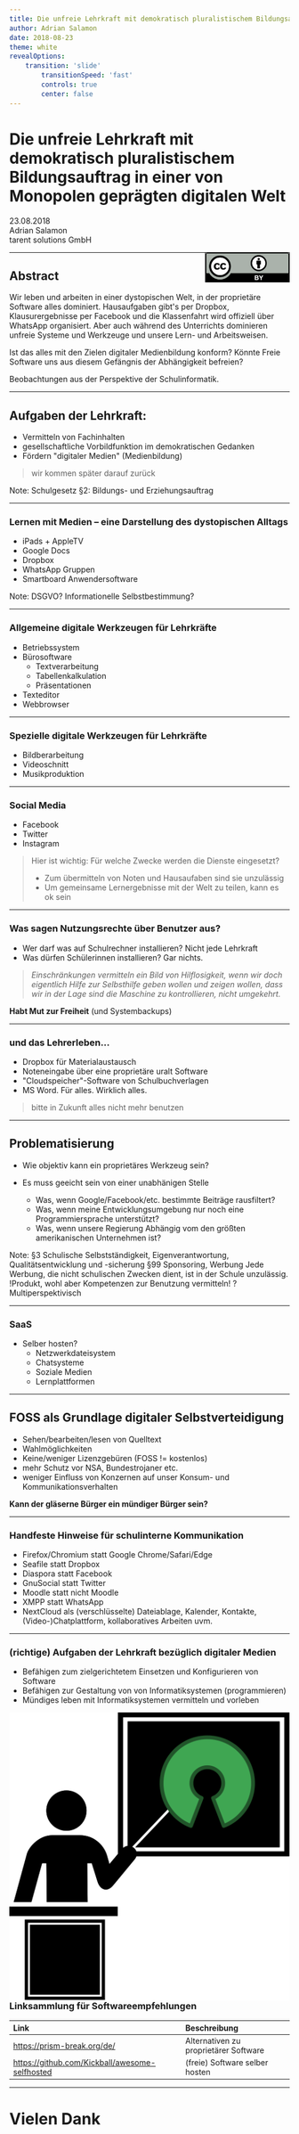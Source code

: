 ```yaml
---
title: Die unfreie Lehrkraft mit demokratisch pluralistischem Bildungsauftrag in einer von Monopolen geprägten digitalen Welt
author: Adrian Salamon
date: 2018-08-23
theme: white
revealOptions:
    transition: 'slide'
		transitionSpeed: 'fast'
		controls: true
		center: false
---
```

<!-- start with
	reveal-md PITCHME.md --css slidestyle.css -w --theme white
-->


<!-- use with marp editor-->

<!-- $size: 16:9
$author: Adrian Salamon
$date: 2018-08-23
$title: Die unfreie Lehrkraft – Ausbruch aus dem Gefängnis der Abhängigkeit
$theme: gaia
template:invert
-->


# Die unfreie Lehrkraft mit demokratisch pluralistischem Bildungsauftrag in einer von Monopolen geprägten digitalen Welt 

<div class="mydata">
23.08.2018 <br>
Adrian Salamon <br>
tarent solutions GmbH
</div>

<img style="float: right; width:150px; border-style: solid; border-color:#000000;
    border-width: 1px;" src="./cc-by.svg">

---
## Abstract

Wir leben und arbeiten in einer dystopischen Welt, in der proprietäre Software alles dominiert. Hausaufgaben gibt's per Dropbox, Klausurergebnisse per Facebook und die Klassenfahrt wird offiziell über WhatsApp organisiert. Aber auch während des Unterrichts dominieren unfreie Systeme und Werkzeuge und unsere Lern- und Arbeitsweisen.

Ist das alles mit den Zielen digitaler Medienbildung konform? Könnte Freie Software uns aus diesem Gefängnis der Abhängigkeit befreien?

Beobachtungen aus der Perspektive der Schulinformatik.

---



<!--footer: Adrian Salamon, 2018. cc-by 4.0 -->


## Aufgaben der Lehrkraft:
* Vermitteln von Fachinhalten
* gesellschaftliche Vorbildfunktion im demokratischen Gedanken
* Fördern "digitaler Medien" (Medienbildung)

> wir kommen später darauf zurück

Note: Schulgesetz §2: Bildungs- und Erziehungsauftrag


---

### Lernen mit Medien – eine Darstellung des dystopischen Alltags

* iPads + AppleTV
* Google Docs
* Dropbox
* WhatsApp Gruppen
* Smartboard Anwendersoftware

Note: DSGVO? Informationelle Selbstbestimmung?

---

### Allgemeine digitale Werkzeugen für Lehrkräfte 
* Betriebssystem
* Bürosoftware
	- Textverarbeitung
	- Tabellenkalkulation
	- Präsentationen
* Texteditor
* Webbrowser

---

### Spezielle digitale Werkzeugen für Lehrkräfte 
* Bildberarbeitung
* Videoschnitt
* Musikproduktion

---

### Social Media
* Facebook
* Twitter
* Instagram



> Hier ist wichtig:
> Für welche Zwecke werden die Dienste eingesetzt?
>  * Zum übermitteln von Noten und Hausaufaben sind sie unzulässig
>  * Um gemeinsame Lernergebnisse mit der Welt zu teilen, kann es ok sein

---

### Was sagen Nutzungsrechte über Benutzer aus?
* Wer darf was auf Schulrechner installieren? Nicht jede Lehrkraft
* Was dürfen Schülerinnen installieren? Gar nichts.

> _Einschränkungen vermitteln ein Bild von Hilflosigkeit, wenn wir doch eigentlich Hilfe zur Selbsthilfe geben wollen und zeigen wollen, dass wir in der Lage sind die Maschine zu kontrollieren, nicht umgekehrt._


**Habt Mut zur Freiheit** (und Systembackups)

---

### und das Lehrerleben… 
* Dropbox für Materialaustausch
* Noteneingabe über eine proprietäre uralt Software
* "Cloudspeicher"-Software von Schulbuchverlagen
* MS Word. Für alles. Wirklich alles.

> bitte in Zukunft alles nicht mehr benutzen

---

## Problematisierung

* Wie objektiv kann ein proprietäres Werkzeug sein?
* Es muss geeicht sein von einer unabhänigen Stelle

	* Was, wenn Google/Facebook/etc. bestimmte Beiträge rausfiltert?
	* Was, wenn meine Entwicklungsumgebung nur noch eine Programmiersprache unterstützt?
	* Was, wenn unsere Regierung Abhängig vom den größten amerikanischen Unternehmen ist?

Note:
§3 Schulische Selbstständigkeit, Eigenverantwortung, Qualitätsentwicklung und -sicherung
§99 Sponsoring, Werbung
Jede Werbung, die nicht schulischen Zwecken dient, ist in der Schule unzulässig.
	!Produkt, wohl aber Kompetenzen zur Benutzung vermitteln!
? Multiperspektivisch 


---

### SaaS

* Selber hosten?
	- Netzwerkdateisystem
	- Chatsysteme
	- Soziale Medien
	- Lernplattformen


---

## FOSS als Grundlage digitaler Selbstverteidigung
* Sehen/bearbeiten/lesen von Quelltext <!-- -> Transparenz -->
* Wahlmöglichkeiten <!-- -> Weniger Abhängigkeiten von einem bestimmten Hersteller/Marke -->
* Keine/weniger Lizenzgebüren (FOSS != kostenlos)
* mehr Schutz vor NSA, Bundestrojaner etc.
* weniger Einfluss von Konzernen auf unser Konsum- und Kommunikationsverhalten

__Kann der gläserne Bürger ein mündiger Bürger sein?__

---
### Handfeste Hinweise für schulinterne Kommunikation
* Firefox/Chromium statt Google Chrome/Safari/Edge
* Seafile statt Dropbox
* Diaspora statt Facebook
* GnuSocial statt Twitter
* Moodle statt nicht Moodle
* XMPP statt WhatsApp
* NextCloud als (verschlüsselte) Dateiablage, Kalender, Kontakte, (Video-)Chatplattform, kollaboratives Arbeiten uvm.

---

### (richtige) Aufgaben der Lehrkraft bezüglich digitaler Medien

* Befähigen zum zielgerichtetem Einsetzen und Konfigurieren von Software
* Befähigen zur Gestaltung von von Informatiksystemen (programmieren)
* Mündiges leben mit Informatiksystemen vermitteln und vorleben

<img style="float: right" src="./lehrer-empty.svg">

---
### Linksammlung für Softwareempfehlungen


| Link | Beschreibung  |
|:------------ |:-------------|
|https://prism-break.org/de/ | Alternativen zu proprietärer  Software 
|https://github.com/Kickball/awesome-selfhosted | (freie) Software selber hosten

---
# Vielen Dank



